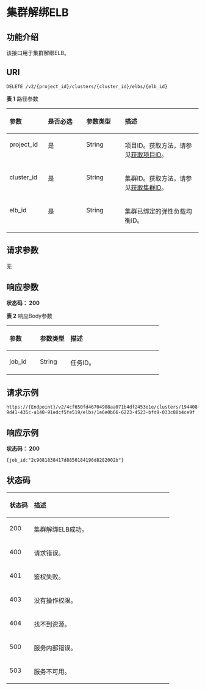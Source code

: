 # 集群解绑ELB<a name="ZH-CN_TOPIC_0000001387182840"></a>

## 功能介绍<a name="section92078182710"></a>

该接口用于集群解绑ELB。

## URI<a name="section16267819272"></a>

```
DELETE /v2/{project_id}/clusters/{cluster_id}/elbs/{elb_id}
```

**表 1**  路径参数

<a name="table6383822714"></a>
<table><thead align="left"><tr id="row173414818277"><th class="cellrowborder" valign="top" width="20%" id="mcps1.2.5.1.1"><p id="p4401892712"><a name="p4401892712"></a><a name="p4401892712"></a>参数</p>
</th>
<th class="cellrowborder" valign="top" width="20%" id="mcps1.2.5.1.2"><p id="p14311813272"><a name="p14311813272"></a><a name="p14311813272"></a>是否必选</p>
</th>
<th class="cellrowborder" valign="top" width="20%" id="mcps1.2.5.1.3"><p id="p7469812272"><a name="p7469812272"></a><a name="p7469812272"></a>参数类型</p>
</th>
<th class="cellrowborder" valign="top" width="40%" id="mcps1.2.5.1.4"><p id="p0481822712"><a name="p0481822712"></a><a name="p0481822712"></a>描述</p>
</th>
</tr>
</thead>
<tbody><tr id="row83512820277"><td class="cellrowborder" valign="top" width="20%" headers="mcps1.2.5.1.1 "><p id="p1351128132713"><a name="p1351128132713"></a><a name="p1351128132713"></a>project_id</p>
</td>
<td class="cellrowborder" valign="top" width="20%" headers="mcps1.2.5.1.2 "><p id="p55419852718"><a name="p55419852718"></a><a name="p55419852718"></a>是</p>
</td>
<td class="cellrowborder" valign="top" width="20%" headers="mcps1.2.5.1.3 "><p id="p16571185274"><a name="p16571185274"></a><a name="p16571185274"></a>String</p>
</td>
<td class="cellrowborder" valign="top" width="40%" headers="mcps1.2.5.1.4 "><p id="p196098132713"><a name="p196098132713"></a><a name="p196098132713"></a>项目ID。获取方法，请参见<a href="获取项目ID.md">获取项目ID</a>。</p>
</td>
</tr>
<tr id="row53515882718"><td class="cellrowborder" valign="top" width="20%" headers="mcps1.2.5.1.1 "><p id="p116388142711"><a name="p116388142711"></a><a name="p116388142711"></a>cluster_id</p>
</td>
<td class="cellrowborder" valign="top" width="20%" headers="mcps1.2.5.1.2 "><p id="p186615814277"><a name="p186615814277"></a><a name="p186615814277"></a>是</p>
</td>
<td class="cellrowborder" valign="top" width="20%" headers="mcps1.2.5.1.3 "><p id="p4701088275"><a name="p4701088275"></a><a name="p4701088275"></a>String</p>
</td>
<td class="cellrowborder" valign="top" width="40%" headers="mcps1.2.5.1.4 "><p id="p14731786277"><a name="p14731786277"></a><a name="p14731786277"></a>集群ID。获取方法，请参见<a href="获取集群ID.md">获取集群ID</a>。</p>
</td>
</tr>
<tr id="row103518162712"><td class="cellrowborder" valign="top" width="20%" headers="mcps1.2.5.1.1 "><p id="p177513818279"><a name="p177513818279"></a><a name="p177513818279"></a>elb_id</p>
</td>
<td class="cellrowborder" valign="top" width="20%" headers="mcps1.2.5.1.2 "><p id="p778282275"><a name="p778282275"></a><a name="p778282275"></a>是</p>
</td>
<td class="cellrowborder" valign="top" width="20%" headers="mcps1.2.5.1.3 "><p id="p781158172713"><a name="p781158172713"></a><a name="p781158172713"></a>String</p>
</td>
<td class="cellrowborder" valign="top" width="40%" headers="mcps1.2.5.1.4 "><p id="p1684158102713"><a name="p1684158102713"></a><a name="p1684158102713"></a>集群已绑定的弹性负载均衡ID。</p>
</td>
</tr>
</tbody>
</table>

## 请求参数<a name="section108616814273"></a>

无

## 响应参数<a name="section1393182270"></a>

**状态码： 200**

**表 2**  响应Body参数

<a name="zh-cn_topic_0000001387179400_response_ElbResponseBody"></a>
<table><thead align="left"><tr id="row11998892716"><th class="cellrowborder" valign="top" width="20%" id="mcps1.2.4.1.1"><p id="p101048812270"><a name="p101048812270"></a><a name="p101048812270"></a>参数</p>
</th>
<th class="cellrowborder" valign="top" width="20%" id="mcps1.2.4.1.2"><p id="p610715810277"><a name="p610715810277"></a><a name="p610715810277"></a>参数类型</p>
</th>
<th class="cellrowborder" valign="top" width="60%" id="mcps1.2.4.1.3"><p id="p91109813272"><a name="p91109813272"></a><a name="p91109813272"></a>描述</p>
</th>
</tr>
</thead>
<tbody><tr id="row19999817277"><td class="cellrowborder" valign="top" width="20%" headers="mcps1.2.4.1.1 "><p id="p611310814272"><a name="p611310814272"></a><a name="p611310814272"></a>job_id</p>
</td>
<td class="cellrowborder" valign="top" width="20%" headers="mcps1.2.4.1.2 "><p id="p151168852714"><a name="p151168852714"></a><a name="p151168852714"></a>String</p>
</td>
<td class="cellrowborder" valign="top" width="60%" headers="mcps1.2.4.1.3 "><p id="p611948182710"><a name="p611948182710"></a><a name="p611948182710"></a>任务ID。</p>
</td>
</tr>
</tbody>
</table>

## 请求示例<a name="section1312238202718"></a>

```
https://{Endpoint}/v2/4cf650fd46704908aa071b4df2453e1e/clusters/194408fa-9d41-435c-a140-91edcf5fe519/elbs/1e6e0b66-6223-4523-bfd9-033c88b4ce9f
```

## 响应示例<a name="section412910815270"></a>

**状态码： 200**

```
{job_id:"2c9081838417d8850184196d8282002b"}
```

## 状态码<a name="section151382892719"></a>

<a name="zh-cn_topic_0000001387179400_status_code"></a>
<table><thead align="left"><tr id="row10142118202716"><th class="cellrowborder" valign="top" width="15%" id="mcps1.1.3.1.1"><p id="p131451988277"><a name="p131451988277"></a><a name="p131451988277"></a>状态码</p>
</th>
<th class="cellrowborder" valign="top" width="85%" id="mcps1.1.3.1.2"><p id="p61481888278"><a name="p61481888278"></a><a name="p61481888278"></a>描述</p>
</th>
</tr>
</thead>
<tbody><tr id="row1614219815279"><td class="cellrowborder" valign="top" width="15%" headers="mcps1.1.3.1.1 "><p id="p1415114811272"><a name="p1415114811272"></a><a name="p1415114811272"></a>200</p>
</td>
<td class="cellrowborder" valign="top" width="85%" headers="mcps1.1.3.1.2 "><p id="p131539872714"><a name="p131539872714"></a><a name="p131539872714"></a>集群解绑ELB成功。</p>
</td>
</tr>
<tr id="row0754193113218"><td class="cellrowborder" valign="top" width="15%" headers="mcps1.1.3.1.1 "><p id="p167541231112117"><a name="p167541231112117"></a><a name="p167541231112117"></a>400</p>
</td>
<td class="cellrowborder" valign="top" width="85%" headers="mcps1.1.3.1.2 "><p id="p127551431152114"><a name="p127551431152114"></a><a name="p127551431152114"></a>请求错误。</p>
</td>
</tr>
<tr id="row57741234152114"><td class="cellrowborder" valign="top" width="15%" headers="mcps1.1.3.1.1 "><p id="p377493418215"><a name="p377493418215"></a><a name="p377493418215"></a>401</p>
</td>
<td class="cellrowborder" valign="top" width="85%" headers="mcps1.1.3.1.2 "><p id="p147742034182118"><a name="p147742034182118"></a><a name="p147742034182118"></a>鉴权失败。</p>
</td>
</tr>
<tr id="row10316162922115"><td class="cellrowborder" valign="top" width="15%" headers="mcps1.1.3.1.1 "><p id="p33171529112114"><a name="p33171529112114"></a><a name="p33171529112114"></a>403</p>
</td>
<td class="cellrowborder" valign="top" width="85%" headers="mcps1.1.3.1.2 "><p id="p1731715292219"><a name="p1731715292219"></a><a name="p1731715292219"></a>没有操作权限。</p>
</td>
</tr>
<tr id="row11803324102117"><td class="cellrowborder" valign="top" width="15%" headers="mcps1.1.3.1.1 "><p id="p580319244213"><a name="p580319244213"></a><a name="p580319244213"></a>404</p>
</td>
<td class="cellrowborder" valign="top" width="85%" headers="mcps1.1.3.1.2 "><p id="p580382432117"><a name="p580382432117"></a><a name="p580382432117"></a>找不到资源。</p>
</td>
</tr>
<tr id="row31611927172111"><td class="cellrowborder" valign="top" width="15%" headers="mcps1.1.3.1.1 "><p id="p18161112710213"><a name="p18161112710213"></a><a name="p18161112710213"></a>500</p>
</td>
<td class="cellrowborder" valign="top" width="85%" headers="mcps1.1.3.1.2 "><p id="p1316113277219"><a name="p1316113277219"></a><a name="p1316113277219"></a>服务内部错误。</p>
</td>
</tr>
<tr id="row84031223216"><td class="cellrowborder" valign="top" width="15%" headers="mcps1.1.3.1.1 "><p id="p1740422211219"><a name="p1740422211219"></a><a name="p1740422211219"></a>503</p>
</td>
<td class="cellrowborder" valign="top" width="85%" headers="mcps1.1.3.1.2 "><p id="p24042227212"><a name="p24042227212"></a><a name="p24042227212"></a>服务不可用。</p>
</td>
</tr>
</tbody>
</table>

